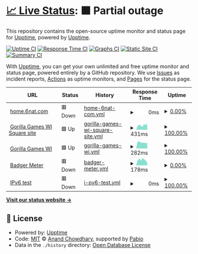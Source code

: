 # [📈 Live Status](https://demo.upptime.js.org): <!--live status--> **🟧 Partial outage**

This repository contains the open-source uptime monitor and status page for [Upptime](https://upptime.js.org), powered by [Upptime](https://github.com/upptime/upptime).

[![Uptime CI](https://github.com/theotang/upptime/workflows/Uptime%20CI/badge.svg)](https://github.com/theotang/upptime/actions?query=workflow%3A%22Uptime+CI%22)
[![Response Time CI](https://github.com/theotang/upptime/workflows/Response%20Time%20CI/badge.svg)](https://github.com/theotang/upptime/actions?query=workflow%3A%22Response+Time+CI%22)
[![Graphs CI](https://github.com/theotang/upptime/workflows/Graphs%20CI/badge.svg)](https://github.com/theotang/upptime/actions?query=workflow%3A%22Graphs+CI%22)
[![Static Site CI](https://github.com/theotang/upptime/workflows/Static%20Site%20CI/badge.svg)](https://github.com/theotang/upptime/actions?query=workflow%3A%22Static+Site+CI%22)
[![Summary CI](https://github.com/theotang/upptime/workflows/Summary%20CI/badge.svg)](https://github.com/theotang/upptime/actions?query=workflow%3A%22Summary+CI%22)

With [Upptime](https://upptime.js.org), you can get your own unlimited and free uptime monitor and status page, powered entirely by a GitHub repository. We use [Issues](https://github.com/upptime/upptime/issues) as incident reports, [Actions](https://github.com/theotang/upptime/actions) as uptime monitors, and [Pages](https://demo.upptime.js.org) for the status page.

<!--start: status pages-->
<!-- This summary is generated by Upptime (https://github.com/upptime/upptime) -->
<!-- Do not edit this manually, your changes will be overwritten -->
<!-- prettier-ignore -->
| URL | Status | History | Response Time | Uptime |
| --- | ------ | ------- | ------------- | ------ |
| <img alt="" src="https://icons.duckduckgo.com/ip3/home.6nat.com.ico" height="13"> [home.6nat.com](https://home.6nat.com) | 🟥 Down | [home-6nat-com.yml](https://github.com/theotang/upptime/commits/HEAD/history/home-6nat-com.yml) | <details><summary><img alt="Response time graph" src="./graphs/home-6nat-com/response-time-week.png" height="20"> 0ms</summary><br><a href="https://theotang.github.io/upptime/history/home-6nat-com"><img alt="Response time 0" src="https://img.shields.io/endpoint?url=https%3A%2F%2Fraw.githubusercontent.com%2Ftheotang%2Fupptime%2FHEAD%2Fapi%2Fhome-6nat-com%2Fresponse-time.json"></a><br><a href="https://theotang.github.io/upptime/history/home-6nat-com"><img alt="24-hour response time 0" src="https://img.shields.io/endpoint?url=https%3A%2F%2Fraw.githubusercontent.com%2Ftheotang%2Fupptime%2FHEAD%2Fapi%2Fhome-6nat-com%2Fresponse-time-day.json"></a><br><a href="https://theotang.github.io/upptime/history/home-6nat-com"><img alt="7-day response time 0" src="https://img.shields.io/endpoint?url=https%3A%2F%2Fraw.githubusercontent.com%2Ftheotang%2Fupptime%2FHEAD%2Fapi%2Fhome-6nat-com%2Fresponse-time-week.json"></a><br><a href="https://theotang.github.io/upptime/history/home-6nat-com"><img alt="30-day response time 0" src="https://img.shields.io/endpoint?url=https%3A%2F%2Fraw.githubusercontent.com%2Ftheotang%2Fupptime%2FHEAD%2Fapi%2Fhome-6nat-com%2Fresponse-time-month.json"></a><br><a href="https://theotang.github.io/upptime/history/home-6nat-com"><img alt="1-year response time 0" src="https://img.shields.io/endpoint?url=https%3A%2F%2Fraw.githubusercontent.com%2Ftheotang%2Fupptime%2FHEAD%2Fapi%2Fhome-6nat-com%2Fresponse-time-year.json"></a></details> | <details><summary><a href="https://theotang.github.io/upptime/history/home-6nat-com">0.00%</a></summary><a href="https://theotang.github.io/upptime/history/home-6nat-com"><img alt="All-time uptime 0.00%" src="https://img.shields.io/endpoint?url=https%3A%2F%2Fraw.githubusercontent.com%2Ftheotang%2Fupptime%2FHEAD%2Fapi%2Fhome-6nat-com%2Fuptime.json"></a><br><a href="https://theotang.github.io/upptime/history/home-6nat-com"><img alt="24-hour uptime 0.00%" src="https://img.shields.io/endpoint?url=https%3A%2F%2Fraw.githubusercontent.com%2Ftheotang%2Fupptime%2FHEAD%2Fapi%2Fhome-6nat-com%2Fuptime-day.json"></a><br><a href="https://theotang.github.io/upptime/history/home-6nat-com"><img alt="7-day uptime 0.00%" src="https://img.shields.io/endpoint?url=https%3A%2F%2Fraw.githubusercontent.com%2Ftheotang%2Fupptime%2FHEAD%2Fapi%2Fhome-6nat-com%2Fuptime-week.json"></a><br><a href="https://theotang.github.io/upptime/history/home-6nat-com"><img alt="30-day uptime 0.00%" src="https://img.shields.io/endpoint?url=https%3A%2F%2Fraw.githubusercontent.com%2Ftheotang%2Fupptime%2FHEAD%2Fapi%2Fhome-6nat-com%2Fuptime-month.json"></a><br><a href="https://theotang.github.io/upptime/history/home-6nat-com"><img alt="1-year uptime 0.00%" src="https://img.shields.io/endpoint?url=https%3A%2F%2Fraw.githubusercontent.com%2Ftheotang%2Fupptime%2FHEAD%2Fapi%2Fhome-6nat-com%2Fuptime-year.json"></a></details>
| <img alt="" src="https://icons.duckduckgo.com/ip3/gorillagameswi.square.site.ico" height="13"> [Gorilla Games WI Square site](https://gorillagameswi.square.site) | 🟩 Up | [gorilla-games-wi-square-site.yml](https://github.com/theotang/upptime/commits/HEAD/history/gorilla-games-wi-square-site.yml) | <details><summary><img alt="Response time graph" src="./graphs/gorilla-games-wi-square-site/response-time-week.png" height="20"> 431ms</summary><br><a href="https://theotang.github.io/upptime/history/gorilla-games-wi-square-site"><img alt="Response time 386" src="https://img.shields.io/endpoint?url=https%3A%2F%2Fraw.githubusercontent.com%2Ftheotang%2Fupptime%2FHEAD%2Fapi%2Fgorilla-games-wi-square-site%2Fresponse-time.json"></a><br><a href="https://theotang.github.io/upptime/history/gorilla-games-wi-square-site"><img alt="24-hour response time 360" src="https://img.shields.io/endpoint?url=https%3A%2F%2Fraw.githubusercontent.com%2Ftheotang%2Fupptime%2FHEAD%2Fapi%2Fgorilla-games-wi-square-site%2Fresponse-time-day.json"></a><br><a href="https://theotang.github.io/upptime/history/gorilla-games-wi-square-site"><img alt="7-day response time 431" src="https://img.shields.io/endpoint?url=https%3A%2F%2Fraw.githubusercontent.com%2Ftheotang%2Fupptime%2FHEAD%2Fapi%2Fgorilla-games-wi-square-site%2Fresponse-time-week.json"></a><br><a href="https://theotang.github.io/upptime/history/gorilla-games-wi-square-site"><img alt="30-day response time 379" src="https://img.shields.io/endpoint?url=https%3A%2F%2Fraw.githubusercontent.com%2Ftheotang%2Fupptime%2FHEAD%2Fapi%2Fgorilla-games-wi-square-site%2Fresponse-time-month.json"></a><br><a href="https://theotang.github.io/upptime/history/gorilla-games-wi-square-site"><img alt="1-year response time 386" src="https://img.shields.io/endpoint?url=https%3A%2F%2Fraw.githubusercontent.com%2Ftheotang%2Fupptime%2FHEAD%2Fapi%2Fgorilla-games-wi-square-site%2Fresponse-time-year.json"></a></details> | <details><summary><a href="https://theotang.github.io/upptime/history/gorilla-games-wi-square-site">100.00%</a></summary><a href="https://theotang.github.io/upptime/history/gorilla-games-wi-square-site"><img alt="All-time uptime 100.00%" src="https://img.shields.io/endpoint?url=https%3A%2F%2Fraw.githubusercontent.com%2Ftheotang%2Fupptime%2FHEAD%2Fapi%2Fgorilla-games-wi-square-site%2Fuptime.json"></a><br><a href="https://theotang.github.io/upptime/history/gorilla-games-wi-square-site"><img alt="24-hour uptime 100.00%" src="https://img.shields.io/endpoint?url=https%3A%2F%2Fraw.githubusercontent.com%2Ftheotang%2Fupptime%2FHEAD%2Fapi%2Fgorilla-games-wi-square-site%2Fuptime-day.json"></a><br><a href="https://theotang.github.io/upptime/history/gorilla-games-wi-square-site"><img alt="7-day uptime 100.00%" src="https://img.shields.io/endpoint?url=https%3A%2F%2Fraw.githubusercontent.com%2Ftheotang%2Fupptime%2FHEAD%2Fapi%2Fgorilla-games-wi-square-site%2Fuptime-week.json"></a><br><a href="https://theotang.github.io/upptime/history/gorilla-games-wi-square-site"><img alt="30-day uptime 100.00%" src="https://img.shields.io/endpoint?url=https%3A%2F%2Fraw.githubusercontent.com%2Ftheotang%2Fupptime%2FHEAD%2Fapi%2Fgorilla-games-wi-square-site%2Fuptime-month.json"></a><br><a href="https://theotang.github.io/upptime/history/gorilla-games-wi-square-site"><img alt="1-year uptime 100.00%" src="https://img.shields.io/endpoint?url=https%3A%2F%2Fraw.githubusercontent.com%2Ftheotang%2Fupptime%2FHEAD%2Fapi%2Fgorilla-games-wi-square-site%2Fuptime-year.json"></a></details>
| <img alt="" src="https://icons.duckduckgo.com/ip3/www.gorillagameswi.com.ico" height="13"> [Gorilla Games WI](https://www.gorillagameswi.com/) | 🟩 Up | [gorilla-games-wi.yml](https://github.com/theotang/upptime/commits/HEAD/history/gorilla-games-wi.yml) | <details><summary><img alt="Response time graph" src="./graphs/gorilla-games-wi/response-time-week.png" height="20"> 282ms</summary><br><a href="https://theotang.github.io/upptime/history/gorilla-games-wi"><img alt="Response time 571" src="https://img.shields.io/endpoint?url=https%3A%2F%2Fraw.githubusercontent.com%2Ftheotang%2Fupptime%2FHEAD%2Fapi%2Fgorilla-games-wi%2Fresponse-time.json"></a><br><a href="https://theotang.github.io/upptime/history/gorilla-games-wi"><img alt="24-hour response time 318" src="https://img.shields.io/endpoint?url=https%3A%2F%2Fraw.githubusercontent.com%2Ftheotang%2Fupptime%2FHEAD%2Fapi%2Fgorilla-games-wi%2Fresponse-time-day.json"></a><br><a href="https://theotang.github.io/upptime/history/gorilla-games-wi"><img alt="7-day response time 282" src="https://img.shields.io/endpoint?url=https%3A%2F%2Fraw.githubusercontent.com%2Ftheotang%2Fupptime%2FHEAD%2Fapi%2Fgorilla-games-wi%2Fresponse-time-week.json"></a><br><a href="https://theotang.github.io/upptime/history/gorilla-games-wi"><img alt="30-day response time 290" src="https://img.shields.io/endpoint?url=https%3A%2F%2Fraw.githubusercontent.com%2Ftheotang%2Fupptime%2FHEAD%2Fapi%2Fgorilla-games-wi%2Fresponse-time-month.json"></a><br><a href="https://theotang.github.io/upptime/history/gorilla-games-wi"><img alt="1-year response time 571" src="https://img.shields.io/endpoint?url=https%3A%2F%2Fraw.githubusercontent.com%2Ftheotang%2Fupptime%2FHEAD%2Fapi%2Fgorilla-games-wi%2Fresponse-time-year.json"></a></details> | <details><summary><a href="https://theotang.github.io/upptime/history/gorilla-games-wi">100.00%</a></summary><a href="https://theotang.github.io/upptime/history/gorilla-games-wi"><img alt="All-time uptime 100.00%" src="https://img.shields.io/endpoint?url=https%3A%2F%2Fraw.githubusercontent.com%2Ftheotang%2Fupptime%2FHEAD%2Fapi%2Fgorilla-games-wi%2Fuptime.json"></a><br><a href="https://theotang.github.io/upptime/history/gorilla-games-wi"><img alt="24-hour uptime 100.00%" src="https://img.shields.io/endpoint?url=https%3A%2F%2Fraw.githubusercontent.com%2Ftheotang%2Fupptime%2FHEAD%2Fapi%2Fgorilla-games-wi%2Fuptime-day.json"></a><br><a href="https://theotang.github.io/upptime/history/gorilla-games-wi"><img alt="7-day uptime 100.00%" src="https://img.shields.io/endpoint?url=https%3A%2F%2Fraw.githubusercontent.com%2Ftheotang%2Fupptime%2FHEAD%2Fapi%2Fgorilla-games-wi%2Fuptime-week.json"></a><br><a href="https://theotang.github.io/upptime/history/gorilla-games-wi"><img alt="30-day uptime 100.00%" src="https://img.shields.io/endpoint?url=https%3A%2F%2Fraw.githubusercontent.com%2Ftheotang%2Fupptime%2FHEAD%2Fapi%2Fgorilla-games-wi%2Fuptime-month.json"></a><br><a href="https://theotang.github.io/upptime/history/gorilla-games-wi"><img alt="1-year uptime 100.00%" src="https://img.shields.io/endpoint?url=https%3A%2F%2Fraw.githubusercontent.com%2Ftheotang%2Fupptime%2FHEAD%2Fapi%2Fgorilla-games-wi%2Fuptime-year.json"></a></details>
| <img alt="" src="https://icons.duckduckgo.com/ip3/www.badgermeter.com.ico" height="13"> [Badger Meter](https://www.badgermeter.com) | 🟥 Down | [badger-meter.yml](https://github.com/theotang/upptime/commits/HEAD/history/badger-meter.yml) | <details><summary><img alt="Response time graph" src="./graphs/badger-meter/response-time-week.png" height="20"> 178ms</summary><br><a href="https://theotang.github.io/upptime/history/badger-meter"><img alt="Response time 143" src="https://img.shields.io/endpoint?url=https%3A%2F%2Fraw.githubusercontent.com%2Ftheotang%2Fupptime%2FHEAD%2Fapi%2Fbadger-meter%2Fresponse-time.json"></a><br><a href="https://theotang.github.io/upptime/history/badger-meter"><img alt="24-hour response time 186" src="https://img.shields.io/endpoint?url=https%3A%2F%2Fraw.githubusercontent.com%2Ftheotang%2Fupptime%2FHEAD%2Fapi%2Fbadger-meter%2Fresponse-time-day.json"></a><br><a href="https://theotang.github.io/upptime/history/badger-meter"><img alt="7-day response time 178" src="https://img.shields.io/endpoint?url=https%3A%2F%2Fraw.githubusercontent.com%2Ftheotang%2Fupptime%2FHEAD%2Fapi%2Fbadger-meter%2Fresponse-time-week.json"></a><br><a href="https://theotang.github.io/upptime/history/badger-meter"><img alt="30-day response time 157" src="https://img.shields.io/endpoint?url=https%3A%2F%2Fraw.githubusercontent.com%2Ftheotang%2Fupptime%2FHEAD%2Fapi%2Fbadger-meter%2Fresponse-time-month.json"></a><br><a href="https://theotang.github.io/upptime/history/badger-meter"><img alt="1-year response time 143" src="https://img.shields.io/endpoint?url=https%3A%2F%2Fraw.githubusercontent.com%2Ftheotang%2Fupptime%2FHEAD%2Fapi%2Fbadger-meter%2Fresponse-time-year.json"></a></details> | <details><summary><a href="https://theotang.github.io/upptime/history/badger-meter">0.00%</a></summary><a href="https://theotang.github.io/upptime/history/badger-meter"><img alt="All-time uptime 0.00%" src="https://img.shields.io/endpoint?url=https%3A%2F%2Fraw.githubusercontent.com%2Ftheotang%2Fupptime%2FHEAD%2Fapi%2Fbadger-meter%2Fuptime.json"></a><br><a href="https://theotang.github.io/upptime/history/badger-meter"><img alt="24-hour uptime 0.00%" src="https://img.shields.io/endpoint?url=https%3A%2F%2Fraw.githubusercontent.com%2Ftheotang%2Fupptime%2FHEAD%2Fapi%2Fbadger-meter%2Fuptime-day.json"></a><br><a href="https://theotang.github.io/upptime/history/badger-meter"><img alt="7-day uptime 0.00%" src="https://img.shields.io/endpoint?url=https%3A%2F%2Fraw.githubusercontent.com%2Ftheotang%2Fupptime%2FHEAD%2Fapi%2Fbadger-meter%2Fuptime-week.json"></a><br><a href="https://theotang.github.io/upptime/history/badger-meter"><img alt="30-day uptime 0.00%" src="https://img.shields.io/endpoint?url=https%3A%2F%2Fraw.githubusercontent.com%2Ftheotang%2Fupptime%2FHEAD%2Fapi%2Fbadger-meter%2Fuptime-month.json"></a><br><a href="https://theotang.github.io/upptime/history/badger-meter"><img alt="1-year uptime 0.00%" src="https://img.shields.io/endpoint?url=https%3A%2F%2Fraw.githubusercontent.com%2Ftheotang%2Fupptime%2FHEAD%2Fapi%2Fbadger-meter%2Fuptime-year.json"></a></details>
| <img alt="" src="https://icons.duckduckgo.com/ip3/null.ico" height="13"> [IPv6 test](forwardemail.net) | 🟥 Down | [i-pv6-test.yml](https://github.com/theotang/upptime/commits/HEAD/history/i-pv6-test.yml) | <details><summary><img alt="Response time graph" src="./graphs/i-pv6-test/response-time-week.png" height="20"> 0ms</summary><br><a href="https://theotang.github.io/upptime/history/i-pv6-test"><img alt="Response time 0" src="https://img.shields.io/endpoint?url=https%3A%2F%2Fraw.githubusercontent.com%2Ftheotang%2Fupptime%2FHEAD%2Fapi%2Fi-pv6-test%2Fresponse-time.json"></a><br><a href="https://theotang.github.io/upptime/history/i-pv6-test"><img alt="24-hour response time 0" src="https://img.shields.io/endpoint?url=https%3A%2F%2Fraw.githubusercontent.com%2Ftheotang%2Fupptime%2FHEAD%2Fapi%2Fi-pv6-test%2Fresponse-time-day.json"></a><br><a href="https://theotang.github.io/upptime/history/i-pv6-test"><img alt="7-day response time 0" src="https://img.shields.io/endpoint?url=https%3A%2F%2Fraw.githubusercontent.com%2Ftheotang%2Fupptime%2FHEAD%2Fapi%2Fi-pv6-test%2Fresponse-time-week.json"></a><br><a href="https://theotang.github.io/upptime/history/i-pv6-test"><img alt="30-day response time 0" src="https://img.shields.io/endpoint?url=https%3A%2F%2Fraw.githubusercontent.com%2Ftheotang%2Fupptime%2FHEAD%2Fapi%2Fi-pv6-test%2Fresponse-time-month.json"></a><br><a href="https://theotang.github.io/upptime/history/i-pv6-test"><img alt="1-year response time 0" src="https://img.shields.io/endpoint?url=https%3A%2F%2Fraw.githubusercontent.com%2Ftheotang%2Fupptime%2FHEAD%2Fapi%2Fi-pv6-test%2Fresponse-time-year.json"></a></details> | <details><summary><a href="https://theotang.github.io/upptime/history/i-pv6-test">100.00%</a></summary><a href="https://theotang.github.io/upptime/history/i-pv6-test"><img alt="All-time uptime 100.00%" src="https://img.shields.io/endpoint?url=https%3A%2F%2Fraw.githubusercontent.com%2Ftheotang%2Fupptime%2FHEAD%2Fapi%2Fi-pv6-test%2Fuptime.json"></a><br><a href="https://theotang.github.io/upptime/history/i-pv6-test"><img alt="24-hour uptime 100.00%" src="https://img.shields.io/endpoint?url=https%3A%2F%2Fraw.githubusercontent.com%2Ftheotang%2Fupptime%2FHEAD%2Fapi%2Fi-pv6-test%2Fuptime-day.json"></a><br><a href="https://theotang.github.io/upptime/history/i-pv6-test"><img alt="7-day uptime 100.00%" src="https://img.shields.io/endpoint?url=https%3A%2F%2Fraw.githubusercontent.com%2Ftheotang%2Fupptime%2FHEAD%2Fapi%2Fi-pv6-test%2Fuptime-week.json"></a><br><a href="https://theotang.github.io/upptime/history/i-pv6-test"><img alt="30-day uptime 100.00%" src="https://img.shields.io/endpoint?url=https%3A%2F%2Fraw.githubusercontent.com%2Ftheotang%2Fupptime%2FHEAD%2Fapi%2Fi-pv6-test%2Fuptime-month.json"></a><br><a href="https://theotang.github.io/upptime/history/i-pv6-test"><img alt="1-year uptime 100.00%" src="https://img.shields.io/endpoint?url=https%3A%2F%2Fraw.githubusercontent.com%2Ftheotang%2Fupptime%2FHEAD%2Fapi%2Fi-pv6-test%2Fuptime-year.json"></a></details>

<!--end: status pages-->

[**Visit our status website →**](https://demo.upptime.js.org)

## 📄 License

- Powered by: [Upptime](https://github.com/upptime/upptime)
- Code: [MIT](./LICENSE) © [Anand Chowdhary](https://anandchowdhary.com), supported by [Pabio](https://pabio.com)
- Data in the `./history` directory: [Open Database License](https://opendatacommons.org/licenses/odbl/1-0/)
